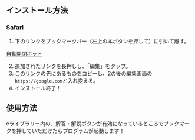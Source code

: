 ## インストール方法

### Safari
1. 下のリンクをブックマークバー（左上の本ボタンを押して）に引いて離す。

[自動開閉ボット](https://google.com)

2. 追加されたリンクを長押しし、「編集」をタップ。
3. [このリンク](https://raw.githubusercontent.com/sjkim04/auto_eLibrary/main/install/safari.txt)の先にあるものをコピーし、2の後の編集画面の`https://google.com`と入れ変える。
4. インストール終了！


## 使用方法
eライブラリー内の、解答・解説ボタンが有効になっているところでブックマークを押していただけたらプログラムが起動します！
